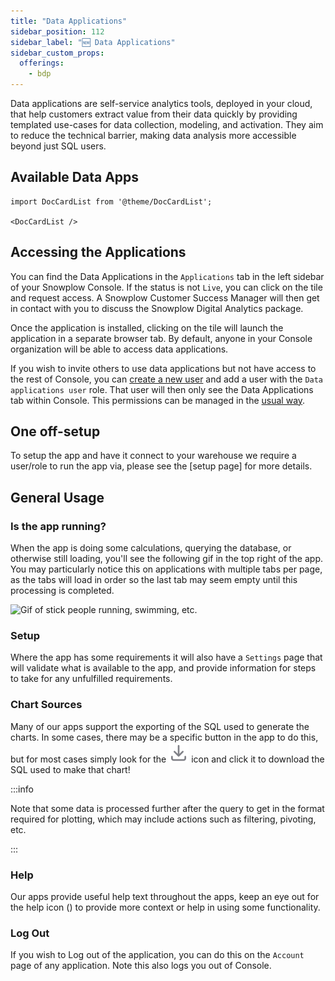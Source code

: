 ```yaml
---
title: "Data Applications"
sidebar_position: 112
sidebar_label: "🆕 Data Applications"
sidebar_custom_props:
  offerings:
    - bdp
---
```


Data applications are self-service analytics tools, deployed in your cloud, that help customers extract value from their data quickly by providing templated use-cases for data collection, modeling, and activation. They aim to reduce the technical barrier, making data analysis more accessible beyond just SQL users.

## Available Data Apps
<!-- This will become a table when we have more -->
```mdx-code-block
import DocCardList from '@theme/DocCardList';

<DocCardList />
```

## Accessing the Applications

You can find the Data Applications in the `Applications` tab in the left sidebar of your Snowplow Console. If the status is not `Live`, you can click on the tile and request access. A Snowplow Customer Success Manager will then get in contact with you to discuss the Snowplow Digital Analytics package.

Once the application is installed, clicking on the tile will launch the application in a separate browser tab. By default, anyone in your Console organization will be able to access data applications.

If you wish to invite others to use data applications but not have access to the rest of Console, you can [create a new user](/docs/using-the-snowplow-console/managing-users/adding-removing/index.md) and add a user with the `Data applications user` role. That user will then only see the Data Applications tab within Console. This permissions can be managed in the [usual way](/docs/using-the-snowplow-console/managing-users/managing-permissions/index.md).

## One off-setup
To setup the app and have it connect to your warehouse we require a user/role to run the app via, please see the [setup page] for more details.

## General Usage
### Is the app running?
When the app is doing some calculations, querying the database, or otherwise still loading, you'll see the following gif in the top right of the app. You may particularly notice this on applications with multiple tabs per page, as the tabs will load in order so the last tab may seem empty until this processing is completed.

<div style={{"background-color": '#F2F4F7'}}>
<img src={require("./images/icon_running.gif").default} alt="Gif of stick people running, swimming, etc." style={{"width":"50px"}}/>
</div>

### Setup
Where the app has some requirements it will also have a `Settings` page that will validate what is available to the app, and provide information for steps to take for any unfulfilled requirements.

### Chart Sources
Many of our apps support the exporting of the SQL used to generate the charts. In some cases, there may be a specific button in the app to do this, but for most cases simply look for the ![](./images/download_sql.svg) icon and click it to download the SQL used to make that chart!

:::info

Note that some data is processed further after the query to get in the format required for plotting, which may include actions such as filtering, pivoting, etc.

:::

### Help
Our apps provide useful help text throughout the apps, keep an eye out for the help icon (<Icon icon="fa-regular fa-circle-question"/>) to provide more context or help in using some functionality.

### Log Out
If you wish to Log out of the application, you can do this on the `Account` page of any application. Note this also logs you out of Console.
